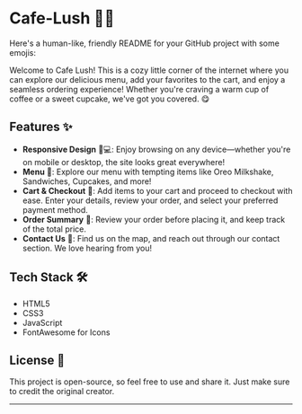 # Cafe-Lush 🍃🍰
Here's a human-like, friendly README for your GitHub project with some emojis:

Welcome to Cafe Lush! This is a cozy little corner of the internet where you can explore our delicious menu, add your favorites to the cart, and enjoy a seamless ordering experience! Whether you're craving a warm cup of coffee or a sweet cupcake, we've got you covered. 😋

## Features ✨

- **Responsive Design** 📱💻: Enjoy browsing on any device—whether you're on mobile or desktop, the site looks great everywhere!
- **Menu** 🍪: Explore our menu with tempting items like Oreo Milkshake, Sandwiches, Cupcakes, and more! 
- **Cart & Checkout** 🛒: Add items to your cart and proceed to checkout with ease. Enter your details, review your order, and select your preferred payment method.
- **Order Summary** 📑: Review your order before placing it, and keep track of the total price.
- **Contact Us** 📍: Find us on the map, and reach out through our contact section. We love hearing from you!

## Tech Stack 🛠️

- HTML5
- CSS3
- JavaScript
- FontAwesome for Icons


## License 📄

This project is open-source, so feel free to use and share it. Just make sure to credit the original creator.

---

